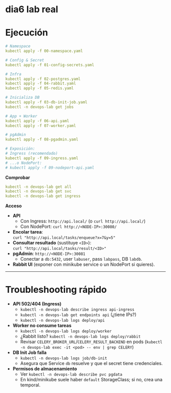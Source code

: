 
# dia6 lab real

# Ejecución

```yaml
# Namespace
kubectl apply -f 00-namespace.yaml

# Config & Secret
kubectl apply -f 01-config-secrets.yaml

# Infra
kubectl apply -f 02-postgres.yaml
kubectl apply -f 04-rabbit.yaml
kubectl apply -f 05-redis.yaml

# Inicializa DB
kubectl apply -f 03-db-init-job.yaml
kubectl -n devops-lab get jobs

# App + Worker
kubectl apply -f 06-api.yaml
kubectl apply -f 07-worker.yaml

# pgAdmin
kubectl apply -f 08-pgadmin.yaml

# Exposición:
# Ingress (recomendado)
kubectl apply -f 09-ingress.yaml
# ...o NodePort:
# kubectl apply -f 09-nodeport-api.yaml
```

**Comprobar**

```yaml
kubectl -n devops-lab get all
kubectl -n devops-lab get svc
kubectl -n devops-lab get ingress
```

**Acceso**

- **API**
    - Con Ingress: `http://api.local/` (o `curl http://api.local/`)
    - Con NodePort: `curl http://<NODE-IP>:30080/`
- **Encolar tarea**:  
  `curl "http://api.local/tasks/enqueue?x=7&y=5"`
- **Consultar resultado** (sustituye `<ID>`):  
  `curl "http://api.local/tasks/result/<ID>"`
- **pgAdmin**: `http://<NODE-IP>:30081`
    - Conectar a `db:5432`, user `labuser`, pass `labpass`, DB `labdb`.
- **Rabbit UI** (exponer con minikube service o un NodePort si quieres).

---

# Troubleshooting rápido

- **API 502/404 (Ingress)**
    - `kubectl -n devops-lab describe ingress api-ingress`
    - `kubectl -n devops-lab get endpoints api` (¿tiene IPs?)
    - `kubectl -n devops-lab logs deploy/api`
- **Worker no consume tareas**
    - `kubectl -n devops-lab logs deploy/worker`
    - ¿Rabbit listo? `kubectl -n devops-lab logs deploy/rabbit`
    - Revisar `CELERY_BROKER_URL`/`CELERY_RESULT_BACKEND` en pods (`kubectl -n devops-lab exec -it <pod> -- env | grep CELERY`)
- **DB Init Job falla**
    - `kubectl -n devops-lab logs job/db-init`
    - Asegura que Service `db` resuelve y que el secret tiene credenciales.
- **Permisos de almacenamiento**
    - Ver `kubectl -n devops-lab describe pvc pgdata`
    - En kind/minikube suele haber `default` StorageClass; si no, crea una temporal.